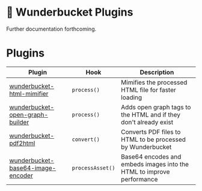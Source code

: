 # 🔌 Wunderbucket Plugins

Further documentation forthcoming.

# Plugins

Plugin | Hook | Description
------|--------|-----------
[wunderbucket-html-mimifier](/levinunnink/wunderbucket-plugin/tree/master/example-plugins/html-mimifier) | `process()` | Mimifies the processed HTML file for faster loading
[wunderbucket-open-graph-builder](/levinunnink/wunderbucket-plugin/tree/master/example-plugins/open-graph-builder) | `process()` | Adds open graph tags to the HTML and if they don't already exist
[wunderbucket-pdf2html](/levinunnink/wunderbucket-plugin/tree/master/example-plugins/pdf2html) | `convert()` | Converts PDF files to HTML to be processed by Wunderbucket
[wunderbucket-base64-image-encoder](/levinunnink/wunderbucket-plugin/tree/master/example-plugins/base64image-encoder) | `processAsset()` | Base64 encodes and embeds images into the HTML to improve performance